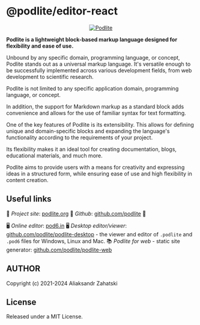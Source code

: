 # @podlite/editor-react

<div align="center">

[![Podlite](https://github.com/zag/specs/raw/podlite-specification/assets/podlite_logo_256x256.png)](https://podlite.org)

</div>

**Podlite is a lightweight block-based markup language designed for flexibility and ease of use.**

Unbound by any specific domain, programming language, or concept, Podlite stands out as a universal markup language. It's versatile enough to be successfully implemented across various development fields, from web development to scientific research.

Podlite is not limited to any specific application domain, programming language, or concept.

In addition, the support for Markdown markup as a standard block adds convenience and allows for the use of familiar syntax for text formatting.

One of the key features of Podlite is its extensibility. This allows for defining unique and domain-specific blocks and expanding the language's functionality according to the requirements of your project.

Its flexibility makes it an ideal tool for creating documentation, blogs, educational materials, and much more.

Podlite aims to provide users with a means for creativity and expressing ideas in a structured form, while ensuring ease of use and high flexibility in content creation.

## Useful links

📖 _Project site_: [podlite.org](https://podlite.org)
📌 _Github_: [github.com/podlite](https://github.com/podlite/) 🤩

🖥️ _Online editor_: [pod6.in](https://pod6.in/)
🖥️ _Desktop editor/viewer_: [github.com/podlite/podlite-desktop](https://github.com/podlite/podlite-desktop) - the viewer and editor of `.podlite` and `.pod6` files for Windows, Linux and Mac.
📚 _Podlite for web_ - static site generator: [github.com/podlite/podlite-web](https://github.com/podlite/podlite-web)

## AUTHOR

Copyright (c) 2021-2024 Aliaksandr Zahatski

## License

Released under a MIT License.
